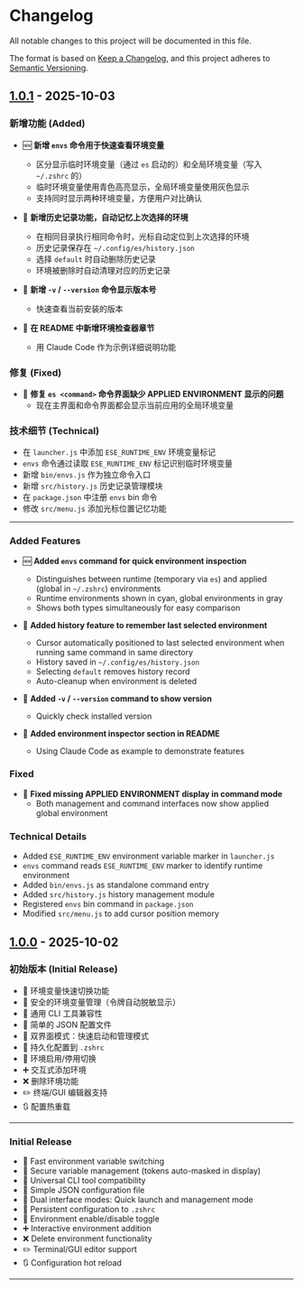 # Changelog

All notable changes to this project will be documented in this file.

The format is based on [Keep a Changelog](https://keepachangelog.com/en/1.0.0/),
and this project adheres to [Semantic Versioning](https://semver.org/spec/v2.0.0.html).

## [1.0.1] - 2025-10-03

### 新增功能 (Added)
- 🆕 **新增 `envs` 命令用于快速查看环境变量**
  - 区分显示临时环境变量（通过 `es` 启动的）和全局环境变量（写入 `~/.zshrc` 的）
  - 临时环境变量使用青色高亮显示，全局环境变量使用灰色显示
  - 支持同时显示两种环境变量，方便用户对比确认

- 🧠 **新增历史记录功能，自动记忆上次选择的环境**
  - 在相同目录执行相同命令时，光标自动定位到上次选择的环境
  - 历史记录保存在 `~/.config/es/history.json`
  - 选择 `default` 时自动删除历史记录
  - 环境被删除时自动清理对应的历史记录

- 📝 **新增 `-v` / `--version` 命令显示版本号**
  - 快速查看当前安装的版本

- 📝 **在 README 中新增环境检查器章节**
  - 用 Claude Code 作为示例详细说明功能

### 修复 (Fixed)
- 🐛 **修复 `es <command>` 命令界面缺少 APPLIED ENVIRONMENT 显示的问题**
  - 现在主界面和命令界面都会显示当前应用的全局环境变量

### 技术细节 (Technical)
- 在 `launcher.js` 中添加 `ESE_RUNTIME_ENV` 环境变量标记
- `envs` 命令通过读取 `ESE_RUNTIME_ENV` 标记识别临时环境变量
- 新增 `bin/envs.js` 作为独立命令入口
- 新增 `src/history.js` 历史记录管理模块
- 在 `package.json` 中注册 `envs` bin 命令
- 修改 `src/menu.js` 添加光标位置记忆功能

---

### Added Features
- 🆕 **Added `envs` command for quick environment inspection**
  - Distinguishes between runtime (temporary via `es`) and applied (global in `~/.zshrc`) environments
  - Runtime environments shown in cyan, global environments in gray
  - Shows both types simultaneously for easy comparison

- 🧠 **Added history feature to remember last selected environment**
  - Cursor automatically positioned to last selected environment when running same command in same directory
  - History saved in `~/.config/es/history.json`
  - Selecting `default` removes history record
  - Auto-cleanup when environment is deleted

- 📝 **Added `-v` / `--version` command to show version**
  - Quickly check installed version

- 📝 **Added environment inspector section in README**
  - Using Claude Code as example to demonstrate features

### Fixed
- 🐛 **Fixed missing APPLIED ENVIRONMENT display in command mode**
  - Both management and command interfaces now show applied global environment

### Technical Details
- Added `ESE_RUNTIME_ENV` environment variable marker in `launcher.js`
- `envs` command reads `ESE_RUNTIME_ENV` marker to identify runtime environment
- Added `bin/envs.js` as standalone command entry
- Added `src/history.js` history management module
- Registered `envs` bin command in `package.json`
- Modified `src/menu.js` to add cursor position memory

## [1.0.0] - 2025-10-02

### 初始版本 (Initial Release)
- 🚀 环境变量快速切换功能
- 🔐 安全的环境变量管理（令牌自动脱敏显示）
- 🎯 通用 CLI 工具兼容性
- 📝 简单的 JSON 配置文件
- 🎨 双界面模式：快速启动和管理模式
- 💾 持久化配置到 `.zshrc`
- 🔄 环境启用/停用切换
- ➕ 交互式添加环境
- ❌ 删除环境功能
- ✏️ 终端/GUI 编辑器支持
- 🔃 配置热重载

---

### Initial Release
- 🚀 Fast environment variable switching
- 🔐 Secure variable management (tokens auto-masked in display)
- 🎯 Universal CLI tool compatibility
- 📝 Simple JSON configuration file
- 🎨 Dual interface modes: Quick launch and management mode
- 💾 Persistent configuration to `.zshrc`
- 🔄 Environment enable/disable toggle
- ➕ Interactive environment addition
- ❌ Delete environment functionality
- ✏️ Terminal/GUI editor support
- 🔃 Configuration hot reload

---

[1.0.1]: https://github.com/mofeiss/es-env-exec/compare/v1.0.0...v1.0.1
[1.0.0]: https://github.com/mofeiss/es-env-exec/releases/tag/v1.0.0
